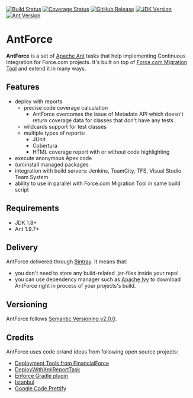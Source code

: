 [![Build Status](https://img.shields.io/travis/valmaev/antforce/master.svg)](https://travis-ci.org/valmaev/antforce)
[![Coverage Status](https://img.shields.io/codecov/c/github/valmaev/antforce/master.svg)](https://codecov.io/gh/valmaev/antforce)
[![GitHub Release](https://img.shields.io/github/release/valmaev/antforce.svg)](https://github.com/valmaev/antforce/releases/latest)
[![JDK Version](https://img.shields.io/badge/jdk-1.8+-A92B7D.svg)](https://www.oracle.com/technetwork/java/javase/downloads/jdk8-downloads-2133151.html)
[![Ant Version](https://img.shields.io/badge/ant-1.9.7+-A92B7D.svg)](https://ant.apache.org)

# AntForce

**AntForce** is a set of [Apache Ant](https://ant.apache.org) tasks that help implementing Continuous Integration for Force.com projects. It's built on top of [Force.com Migration Tool](https://developer.salesforce.com/docs/atlas.en-us.daas.meta/daas) and extend it in many ways.

## Features

- deploy with reports
    - precise code coverage calculation
        - AntForce overcomes the issue of Metadata API which doesn't return coverage data for classes that don't have any tests
    - wildcards support for test classes
    - multiple types of reports: 
        - JUnit
        - Cobertura
        - HTML coverage report with or without code highlighting
- execute anonymous Apex code
- (un)install managed packages
- integration with build servers: Jenkins, TeamCity, TFS, Visual Studio Team System
- ability to use in parallel with Force.com Migration Tool in same build script

## Requirements

- JDK 1.8+
- Ant 1.9.7+

## Delivery

AntForce delivered through [Bintray](https://bintray.com/valmaev/maven/antforce/_latestVersion). It means that:

- you don't need to store any build-related .jar-files inside your repo! 
- you can use dependency manager such as [Apache Ivy](https://ant.apache.org/ivy) to download AntForce right in process of your projects's build.

## Versioning

AntForce follows [Semantic Versioning v2.0.0](http://semver.org/spec/v2.0.0.html).

## Credits

AntForce uses code or/and ideas from following open source projects:

- [Deployment Tools from FinancialForce](https://github.com/financialforcedev/df12-deployment-tools)
- [DeployWithXmlReportTask](https://code.google.com/archive/p/force-deploy-with-xml-report-task)
- [Enforce Gradle plugin](https://github.com/fundacionjala/enforce-gradle-plugin)
- [Istanbul](https://github.com/gotwarlost/istanbul)
- [Google Code Prettify](https://github.com/google/code-prettify)
